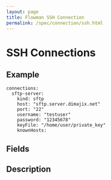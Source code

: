 ```yaml
---
layout: page
title: Flowman SSH Connection
permalink: /spec/connection/ssh.html
---
```

# SSH Connections

## Example
```
connections:
  sftp-server:
    kind: sftp
    host: "sftp.server.dimajix.net"
    port: "22"
    username: "testuser"
    password: "12345678"
    keyFile: "/home/user/private_key"
    knownHosts:
```

## Fields

## Description
